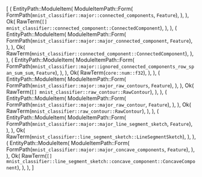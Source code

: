 [
    (
        EntityPath::ModuleItem(
            ModuleItemPath::Form(
                FormPath(`mnist_classifier::major::connected_components`, `Feature`),
            ),
        ),
        Ok(
            RawTerm(`[] mnist_classifier::connected_component::ConnectedComponent`),
        ),
    ),
    (
        EntityPath::ModuleItem(
            ModuleItemPath::Form(
                FormPath(`mnist_classifier::major::major_connected_component`, `Feature`),
            ),
        ),
        Ok(
            RawTerm(`mnist_classifier::connected_component::ConnectedComponent`),
        ),
    ),
    (
        EntityPath::ModuleItem(
            ModuleItemPath::Form(
                FormPath(`mnist_classifier::major::ignored_connected_components_row_span_sum_sum`, `Feature`),
            ),
        ),
        Ok(
            RawTerm(`core::num::f32`),
        ),
    ),
    (
        EntityPath::ModuleItem(
            ModuleItemPath::Form(
                FormPath(`mnist_classifier::major::major_raw_contours`, `Feature`),
            ),
        ),
        Ok(
            RawTerm(`[] mnist_classifier::raw_contour::RawContour`),
        ),
    ),
    (
        EntityPath::ModuleItem(
            ModuleItemPath::Form(
                FormPath(`mnist_classifier::major::major_raw_contour`, `Feature`),
            ),
        ),
        Ok(
            RawTerm(`mnist_classifier::raw_contour::RawContour`),
        ),
    ),
    (
        EntityPath::ModuleItem(
            ModuleItemPath::Form(
                FormPath(`mnist_classifier::major::major_line_segment_sketch`, `Feature`),
            ),
        ),
        Ok(
            RawTerm(`mnist_classifier::line_segment_sketch::LineSegmentSketch`),
        ),
    ),
    (
        EntityPath::ModuleItem(
            ModuleItemPath::Form(
                FormPath(`mnist_classifier::major::major_concave_components`, `Feature`),
            ),
        ),
        Ok(
            RawTerm(`[] mnist_classifier::line_segment_sketch::concave_component::ConcaveComponent`),
        ),
    ),
]